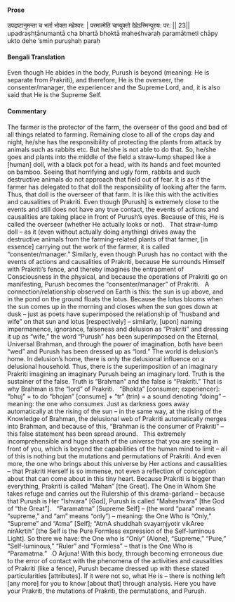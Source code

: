 #### Prose 

उपद्रष्टानुमन्ता च भर्ता भोक्ता महेश्वर: |
परमात्मेति चाप्युक्तो देहेऽस्मिन्पुरुष: पर: || 23||
upadraṣhṭānumantā cha bhartā bhoktā maheśhvaraḥ
paramātmeti chāpy ukto dehe ’smin puruṣhaḥ paraḥ

 #### Bengali Translation 

Even though He abides in the body, Purush is beyond (meaning: He is separate from Prakriti), and therefore, He is the overseer, the consenter/manager, the experiencer and the Supreme Lord, and, it is also said that He is the Supreme Self.

 #### Commentary 

The farmer is the protector of the farm, the overseer of the good and bad of all things related to farming. Remaining close to all of the crops day and night, he/she has the responsibility of protecting the plants from attack by animals such as rabbits etc. But he/she is not able to do that. So, he/she goes and plants into the middle of the field a straw-lump shaped like a [human] doll, with a black pot for a head, with its hands and feet mounted on bamboo. Seeing that horrifying and ugly form, rabbits and such destructive animals do not approach that field out of fear. It is as if the farmer has delegated to that doll the responsibility of looking after the farm. Thus, that doll is the overseer of that farm. It is like this with the activities and causalities of Prakriti. Even though [Purush] is extremely close to the events and still does not have any true contact, the events of actions and causalities are taking place in front of Purush’s eyes. Because of this, He is called the overseer (whether He actually looks or not).
 
That straw-lump doll – as it (even without actually doing anything) drives away the destructive animals from the farming-related plants of that farmer, [in essence] carrying out the work of the farmer, it is called “consenter/manager.” Similarly, even though Purush has no contact with the events of actions and causalities of Prakriti, because He surrounds Himself with Prakriti’s fence, and thereby imagines the entrapment of Consciousness in the physical, and because the operations of Prakriti go on manifesting, Purush becomes the “consenter/manager” of Prakriti.
 
A connection/relationship observed on Earth is this: the sun is up above, and in the pond on the ground floats the lotus. Because the lotus blooms when the sun comes up in the morning and closes when the sun goes down at dusk – just as poets have superimposed the relationship of “husband and wife” on that sun and lotus [respectively] – similarly, [upon] naming impermanence, ignorance, falseness and delusion as “Prakriti” and dressing it up as “wife,” the word “Purush” has been superimposed on the Eternal, Universal Brahman, and through the power of imagination, both have been “wed” and Purush has been dressed up as “lord.” The world is delusion’s home. In delusion’s home, there is only the delusional influence on a delusional household. Thus, there is the superimposition of an imaginary Prakriti imagining an imaginary Purush being an imaginary lord. Truth is the sustainer of the false. Truth is “Brahman” and the false is “Prakriti.” That is why Brahman is the “lord” of Prakriti.
 
“Bhokta” [consumer; experiencer]: “bhuj” = to do “bhojan” [consume] + “tr” (trin) = a sound denoting “doing” – meaning: the one who consumes. Just as darkness goes away automatically at the rising of the sun – in the same way, at the rising of the Knowledge of Brahman, the delusional web of Prakriti automatically merges into Brahman, and because of this, “Brahman is the consumer of Prakriti” – this false statement has been spread around.
 
This extremely incomprehensible and huge sheath of the universe that you are seeing in front of you, which is beyond the capabilities of the human mind to limit – all of this is nothing but the mutations and permutations of Prakriti. And even more, the one who brings about this universe by Her actions and causalities – that Prakriti Herself is so immense, not even a reflection of conception about that can come about in this tiny heart. Because Prakriti is bigger than everything, Prakriti is called “Mahan” [the Great]. The One in Whom She takes refuge and carries out the Rulership of this drama-garland – because that Purush is Her “Ishvara” [God], Purush is called “Maheshvara” [the God of “the Great”].
 
“Paramatma” [Supreme Self] – (the word “para” means “supreme,” and “am” means “only”) – meaning: the One Who is “Only,” “Supreme” and “Atma” [Self]; “AtmA shuddhah svayaṃjyotir vikAree nirAkṛtih” [the Self is the Pure Formless expression of the Self-luminous Light]. So there we have: the One who is “Only” (Alone), “Supreme,” “Pure,” “Self-luminous,” “Ruler” and “Formless” – that is the One Who is “Paramatma.”
 
O Arjuna! With this body, through becoming erroneous due to the error of contact with the phenomena of the activities and causalities of Prakriti (like a fence), Purush became dressed up with these stated particularities [attributes]. If it were not so, what He is – there is nothing left [any more] for you to know [about that] through analysis. Here you have your Prakriti, the mutations of Prakriti, the permutations, and Purush.